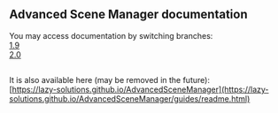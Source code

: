 ## Advanced Scene Manager documentation

You may access documentation by switching branches:\
[1.9](https://github.com/Lazy-Solutions/AdvancedSceneManager/tree/1.9)\
[2.0](https://github.com/Lazy-Solutions/AdvancedSceneManager/tree/2.0)

## 
It is also available here (may be removed in the future):\
[https://lazy-solutions.github.io/AdvancedSceneManager](https://lazy-solutions.github.io/AdvancedSceneManager/guides/readme.html)
